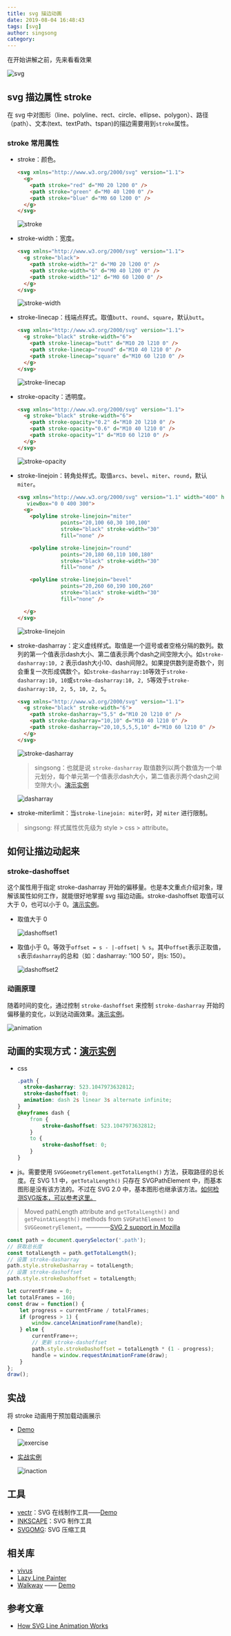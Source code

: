 ```yaml
---
title: svg 描边动画
date: 2019-08-04 16:48:43
tags: [svg]
author: singsong
category:
---
```



在开始讲解之前，先来看看效果

![svg](./imgs/svg.gif)

## svg 描边属性 stroke

在 svg 中对图形（line、polyline、rect、circle、ellipse、polygon）、路径（path）、文本(text、textPath、tspan)的描边需要用到`stroke`属性。
<!-- more -->

### stroke 常用属性

- stroke：颜色。
  ```html
  <svg xmlns="http://www.w3.org/2000/svg" version="1.1">
    <g>
      <path stroke="red" d="M0 20 l200 0" />
      <path stroke="green" d="M0 40 l200 0" />
      <path stroke="blue" d="M0 60 l200 0" />
    </g>
  </svg>
  ```
  ![stroke](./imgs/stroke.png)

- stroke-width：宽度。
  ```html
  <svg xmlns="http://www.w3.org/2000/svg" version="1.1">
    <g stroke="black">
      <path stroke-width="2" d="M0 20 l200 0" />
      <path stroke-width="6" d="M0 40 l200 0" />
      <path stroke-width="12" d="M0 60 l200 0" />
    </g>
  </svg>
  ```
  ![stroke-width](./imgs/stroke-width.png)

- stroke-linecap：线端点样式。取值`butt`、`round`、`square`，默认`butt`。
  ```html
  <svg xmlns="http://www.w3.org/2000/svg" version="1.1">
    <g stroke="black" stroke-width="6">
      <path stroke-linecap="butt" d="M10 20 l210 0" />
      <path stroke-linecap="round" d="M10 40 l210 0" />
      <path stroke-linecap="square" d="M10 60 l210 0" />
    </g>
  </svg>
  ```
  ![stroke-linecap](./imgs/stroke-linecap.png)
- stroke-opacity：透明度。
  ```html
  <svg xmlns="http://www.w3.org/2000/svg" version="1.1">
    <g stroke="black" stroke-width="6">
      <path stroke-opacity="0.2" d="M10 20 l210 0" />
      <path stroke-opacity="0.6" d="M10 40 l210 0" />
      <path stroke-opacity="1" d="M10 60 l210 0" />
    </g>
  </svg>
  ```
  ![stroke-opacity](./imgs/stroke-opacity.png)
  
- stroke-linejoin：转角处样式。取值`arcs`、`bevel`、`miter`、`round`，默认`miter`。
  ```html
  <svg xmlns="http://www.w3.org/2000/svg" version="1.1" width="400" height="300"
     viewBox="0 0 400 300">
    <g>
      <polyline stroke-linejoin="miter"
                points="20,100 60,30 100,100"
                stroke="black" stroke-width="30"
                fill="none" />

      <polyline stroke-linejoin="round"
                points="20,180 60,110 100,180"
                stroke="black" stroke-width="30"
                fill="none" />

      <polyline stroke-linejoin="bevel"
                points="20,260 60,190 100,260"
                stroke="black" stroke-width="30"
                fill="none" />

    </g>
  </svg>
  ```
  ![stroke-linejoin](./imgs/stroke-linejoin.png)

- stroke-dasharray：定义虚线样式。取值是一个逗号或者空格分隔的数列。数列的第一个值表示dash大小、第二值表示两个dash之间空隙大小。如`stroke-dasharray:10, 2` 表示dash大小10、dash间隙2。如果提供数列是奇数个，则会重复一次形成偶数个。如`stroke-dasharray:10`等效于`stroke-dasharray:10, 10`或`stroke-dasharray:10, 2, 5`等效于`stroke-dasharray:10, 2, 5, 10, 2, 5`。

  ```html
  <svg xmlns="http://www.w3.org/2000/svg" version="1.1">
    <g stroke="black" stroke-width="6">
      <path stroke-dasharray="5,5" d="M10 20 l210 0" />
      <path stroke-dasharray="10,10" d="M10 40 l210 0" />
      <path stroke-dasharray="20,10,5,5,5,10" d="M10 60 l210 0" />
    </g>
  </svg>
  ```
  ![stroke-dasharray](./imgs/stroke-dasharray.png)
  >singsong：也就是说 `stroke-dasharray` 取值数列以两个数值为一个单元划分，每个单元第一个值表示dash大小，第二值表示两个dash之间空隙大小。[演示实例](/demos/stroke-dasharray.html)

  ![dasharray](./imgs/dasharray.gif)

- stroke-miterlimit：当`stroke-linejoin: miter`时，对 `miter` 进行限制。


> singsong: 样式属性优先级为 style > css > attribute。

## 如何让描边动起来

### stroke-dashoffset

这个属性用于指定 stroke-dasharray 开始的偏移量。也是本文重点介绍对象，理解该属性如何工作，就能很好地掌握 svg 描边动画。stroke-dashoffset 取值可以大于 0，也可以小于 0。[演示实例](/demos/stroke-dashoffset.html)。
- 取值大于 0

  ![dashoffset1](./imgs/dashoffset1.gif)

- 取值小于 0。等效于`offset = s - |-offset| % s`。其中`offset`表示正取值，`s`表示`dasharray`的总和（如：dasharray: '100 50'，则s: 150）。

  ![dashoffset2](./imgs/dashoffset2.gif)


### 动画原理

随着时间的变化，通过控制 `stroke-dashoffset` 来控制 `stroke-dasharray` 开始的偏移量的变化，以到达动画效果。[演示实例](/demos/animation_js.html)。

![animation](./imgs/animation.gif)

## 动画的实现方式：[演示实例](/demos/animation_demo.html)

- css
  ```css
  .path {
    stroke-dasharray: 523.1047973632812;
    stroke-dashoffset: 0;
    animation: dash 2s linear 3s alternate infinite;
  }
  @keyframes dash {
      from {
          stroke-dashoffset: 523.1047973632812;
      }
      to {
          stroke-dashoffset: 0;
      }
  }
  ```
- js。需要使用 `SVGGeometryElement.getTotalLength()` 方法，获取路径的总长度。在 SVG 1.1 中，`getTotalLength()` 只存在 SVGPathElement 中，而基本图形是没有该方法的。不过在 SVG 2.0 中，基本图形也继承该方法。[如何检测SVG版本，可以参考这里。](https://stackoverflow.com/questions/26088839/how-do-i-know-if-my-browser-supports-svg-2-0)
> Moved pathLength attribute and `getTotalLength()` and `getPointAtLength()` methods from `SVGPathElement` to `SVGGeometryElement`。————[SVG 2 support in Mozilla
](https://developer.mozilla.org/en-US/docs/Web/SVG/SVG_2_support_in_Mozilla)

  ```js
  const path = document.querySelector('.path');
  // 获取总长度
  const totalLength = path.getTotalLength();
  // 设置 stroke-dasharray
  path.style.strokeDasharray = totalLength;
  // 设置 stroke-dashoffset
  path.style.strokeDashoffset = totalLength;

  let currentFrame = 0;
  let totalFrames = 160;
  const draw = function() {
      let progress = currentFrame / totalFrames;
      if (progress > 1) {
          window.cancelAnimationFrame(handle);
      } else {
          currentFrame++;
          // 更新 stroke-dashoffset
          path.style.strokeDashoffset = totalLength * (1 - progress);
          handle = window.requestAnimationFrame(draw);
      }
  };
  draw();
  ```

## 实战

将 stroke 动画用于预加载动画展示

- [Demo](/demos/exercise.html)

  ![exercise](./imgs/exercise.gif)

- [实战实例](https://tympanus.net/Development/SVGDrawingAnimation/index.html)

  ![inaction](./imgs/inaction.gif)

## 工具
- [vectr](https://vectr.com/)：SVG 在线制作工具——[Demo](https://dev.to/oppnheimer/you-too-can-animate-svg-line-animation-jgm)
- [INKSCAPE](https://inkscape.org/)：SVG 制作工具
- [SVGOMG](https://jakearchibald.github.io/svgomg/): SVG 压缩工具



## 相关库
- [vivus](http://maxwellito.github.io/vivus/)
- [Lazy Line Painter](https://github.com/camoconnell/lazy-line-painter)
- [Walkway](https://github.com/ConnorAtherton/walkway) —— [Demo](https://www.polygon.com/a/ps4-review)

## 参考文章
- [How SVG Line Animation Works](https://css-tricks.com/svg-line-animation-works/)